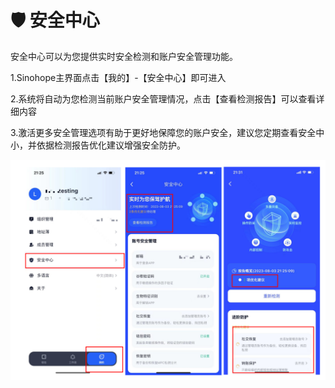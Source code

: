 # 🛡 安全中心

安全中心可以为您提供实时安全检测和账户安全管理功能。

1.Sinohope主界面点击【我的】-【安全中心】即可进入

2.系统将自动为您检测当前账户安全管理情况，点击【查看检测报告】可以查看详细内容

3.激活更多安全管理选项有助于更好地保障您的账户安全，建议您定期查看安全中小，并依据检测报告优化建议增强安全防护。

![](<../images/assets/1691069984254.jpg>)


